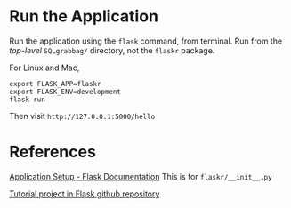 # Run the Application

Run the application using the `flask` command, from terminal. Run from the *top-level* `SQLgrabbag/` directory, not the `flaskr` package.

For Linux and Mac, 

```
export FLASK_APP=flaskr
export FLASK_ENV=development
flask run
```
Then visit `http://127.0.0.1:5000/hello`


# References

[Application Setup - Flask Documentation](https://flask.palletsprojects.com/en/1.1.x/tutorial/factory/) This is for `flaskr/__init__.py`

[Tutorial project in Flask github repository](https://github.com/pallets/flask/tree/master/examples/tutorial)